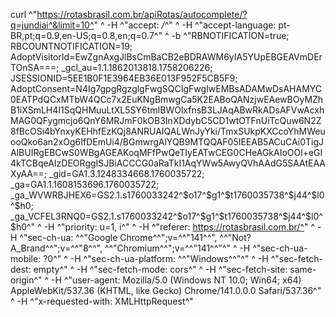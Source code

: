 curl ^"https://rotasbrasil.com.br/apiRotas/autocomplete/?q=jundiai^&limit=10^" ^
  -H ^"accept: */*^" ^
  -H ^"accept-language: pt-BR,pt;q=0.9,en-US;q=0.8,en;q=0.7^" ^
  -b ^"RBNOTIFICATION=true; RBCOUNTNOTIFICATION=19; AdoptVisitorId=EwZgnAxgJlBsCmBaCB2eBDRAWM6yIA5YUpEBGEAVmDErTOnSA===; _gcl_au=1.1.1862013818.1758206226; JSESSIONID=5EE1B0F1E3964EB36E013F952F5CB5F9; AdoptConsent=N4Ig7gpgRgzglgFwgSQCIgFwgIwEMBsADAMwDsAHAMYC0EATPdQCxMTbW4QCc7x2EuKNgBmwgCa5K2EABoQANzjwEAewBOyMZhB1iXSmLH4I1SqQHMuuLtXL5SY6tmIBWOlxfnsB3LJAqABwRkADsAFVwAcxhMAG0QFygmcjo6QnY6MRJmF0kOB3InXDdybC5CD1wtOTFnUiTcQuw6N2Z8fBcOSi4bYnxyKEHhfEzKQj8ANRUAIQALWnJyYki/TmxSUkpKXCcoYhMWeuooQko6an2xOg6IfDEmUi4/BGmwrgAlYQB9MTQQAF05IEEAB5ACuCAi0TigJAlBUIRgEBCwS0WBgAGEAKoqMFfPwQeTIyEATwCEG0CHeAGkAIoOOl+eGI4kTCBqeAIzDEORggISJBiACCCG0aRaTkI1AqYWw5AwyQVhAAdG5SAAtEAAXyAA==; _gid=GA1.3.1248334668.1760035722; _ga=GA1.1.1608153696.1760035722; _ga_WVWRBJHEX6=GS2.1.s1760033242^$o17^$g1^$t1760035738^$j44^$l0^$h0; _ga_VCFEL3RNQ0=GS2.1.s1760033242^$o17^$g1^$t1760035738^$j44^$l0^$h0^" ^
  -H ^"priority: u=1, i^" ^
  -H ^"referer: https://rotasbrasil.com.br/^" ^
  -H ^"sec-ch-ua: ^\^"Google Chrome^\^";v=^\^"141^\^", ^\^"Not?A_Brand^\^";v=^\^"8^\^", ^\^"Chromium^\^";v=^\^"141^\^"^" ^
  -H ^"sec-ch-ua-mobile: ?0^" ^
  -H ^"sec-ch-ua-platform: ^\^"Windows^\^"^" ^
  -H ^"sec-fetch-dest: empty^" ^
  -H ^"sec-fetch-mode: cors^" ^
  -H ^"sec-fetch-site: same-origin^" ^
  -H ^"user-agent: Mozilla/5.0 (Windows NT 10.0; Win64; x64) AppleWebKit/537.36 (KHTML, like Gecko) Chrome/141.0.0.0 Safari/537.36^" ^
  -H ^"x-requested-with: XMLHttpRequest^"